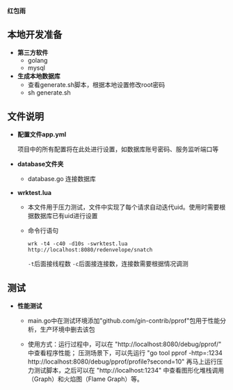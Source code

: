 #### 红包雨

## 本地开发准备

- **第三方软件**
  - golang
  - mysql
- **生成本地数据库**
  - 查看generate.sh脚本，根据本地设置修改root密码
  - sh generate.sh

## 文件说明

- **配置文件app.yml**

  项目中的所有配置将在此处进行设置，如数据库账号密码、服务监听端口等

- **database文件夹**

  - database.go 连接数据库
  
- **wrktest.lua**

  - 本文件用于压力测试，文件中实现了每个请求自动迭代uid。使用时需要根据数据库已有uid进行设置

  - 命令行语句 

    ``````
    wrk -t4 -c40 -d10s -swrktest.lua http://localhost:8080/redenvelope/snatch
    ``````

    `-t`后面接线程数  `-c`后面接连接数，连接数需要根据情况调测

## 测试

- **性能测试**

  - main.go中在测试环境添加"github.com/gin-contrib/pprof"包用于性能分析，生产环境中删去该包

  - 使用方式：运行过程中，可以在 "http://localhost:8080/debug/pprof/" 中查看程序性能；
              压测场景下，可以先运行 "go tool pprof -http=:1234 http://localhost:8080/debug/pprof/profile?second=10" 再马上运行压力测试脚本，之后可以在 "http://localhost:1234" 中查看图形化堆栈调用（Graph）和火焰图（Flame Graph）等。

